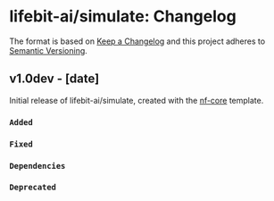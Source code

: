 # lifebit-ai/simulate: Changelog

The format is based on [Keep a Changelog](https://keepachangelog.com/en/1.0.0/)
and this project adheres to [Semantic Versioning](https://semver.org/spec/v2.0.0.html).

## v1.0dev - [date]

Initial release of lifebit-ai/simulate, created with the [nf-core](https://nf-co.re/) template.

### `Added`

### `Fixed`

### `Dependencies`

### `Deprecated`
